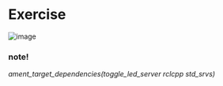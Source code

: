 # Exercise
![image](https://github.com/user-attachments/assets/16346695-a22c-45db-9d0c-a15307c8e0f5)


### note!
*ament_target_dependencies(toggle_led_server rclcpp std_srvs)*
